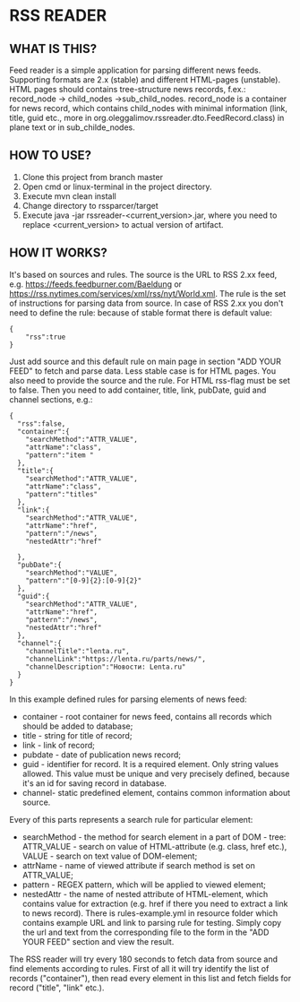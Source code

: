 # RSS READER
## WHAT IS THIS? 
Feed reader is a simple application for parsing different news feeds. Supporting formats are 2.x (stable) and different HTML-pages (unstable). HTML pages should contains tree-structure news records, f.ex.: record_node -> child_nodes ->sub_child_nodes. record_node is a container for news record, which contains child_nodes with minimal information  (link, title, guid  etc., more in org.oleggalimov.rssreader.dto.FeedRecord.class) in plane text or in sub_childe_nodes. 
## HOW TO USE?
1. Clone this project from branch master
2. Open cmd or linux-terminal in the  project directory.
3. Execute mvn clean install
4. Change directory to rssparcer/target
5. Execute java -jar rssreader-<current_version>.jar, where you need to replace <current_version> to actual version of artifact.
## HOW IT WORKS?
It's based on sources and rules. The source is the URL to RSS 2.xx feed, e.g. https://feeds.feedburner.com/Baeldung 
or https://rss.nytimes.com/services/xml/rss/nyt/World.xml. The rule is the set of instructions for parsing data from source. 
In case of RSS 2.xx you don't need to define the rule: because of stable format there is default value:
``` 
{
    "rss":true
}
```
Just add source and this default rule  on main page in section "ADD YOUR FEED" to fetch and parse data. 
Less stable case is for HTML pages. You also need to provide the source and the rule. For HTML rss-flag must be set to false. Then you need to add container, title, link, pubDate, guid and channel sections, e.g.:
```
{
  "rss":false,
  "container":{
    "searchMethod":"ATTR_VALUE",
    "attrName":"class",
    "pattern":"item "
  },
  "title":{
    "searchMethod":"ATTR_VALUE",
    "attrName":"class",
    "pattern":"titles"
  },
  "link":{
    "searchMethod":"ATTR_VALUE",
    "attrName":"href",
    "pattern":"/news",
    "nestedAttr":"href"

  },
  "pubDate":{
    "searchMethod":"VALUE",
    "pattern":"[0-9]{2}:[0-9]{2}"
  },
  "guid":{
    "searchMethod":"ATTR_VALUE",
    "attrName":"href",
    "pattern":"/news",
    "nestedAttr":"href"
  },
  "channel":{
    "channelTitle":"lenta.ru",
    "channelLink":"https://lenta.ru/parts/news/",
    "channelDescription":"Новости: Lenta.ru"
  }
}
```
In this example defined rules for parsing elements of news feed:
- container - root container for news feed, contains all records which should be added to database;
- title - string for title of record;
- link - link of record;
- pubdate - date of publication news record;
- guid - identifier for record. It is a required element. Only string values allowed. This value must be unique and very precisely defined, because it's an id for saving record in database. 
- channel- static predefined element, contains common information about source.

Every of this parts represents a search rule for particular element: 
- searchMethod - the method for search element in a part of DOM - tree: ATTR_VALUE - search on value of HTML-attribute (e.g. class, href etc.),  VALUE - search on text value of DOM-element;
- attrName - name of viewed attribute if search method is set on ATTR_VALUE;
- pattern - REGEX pattern, which will be applied to viewed element;
- nestedAttr - the name of nested attribute of HTML-element, which contains value for extraction (e.g. href if there you need to extract a link to news record).
There is rules-example.yml in resource folder which contains example URL and link to parsing rule for testing. Simply copy the url and text from the corresponding file to the form in the "ADD YOUR FEED" section and view the result.  

The RSS reader will try every 180 seconds to fetch data from source and find elements according to rules. First of all it will try identify the list of records ("container"), then read every element in this list and fetch fields for record ("title", "link" etc.). 